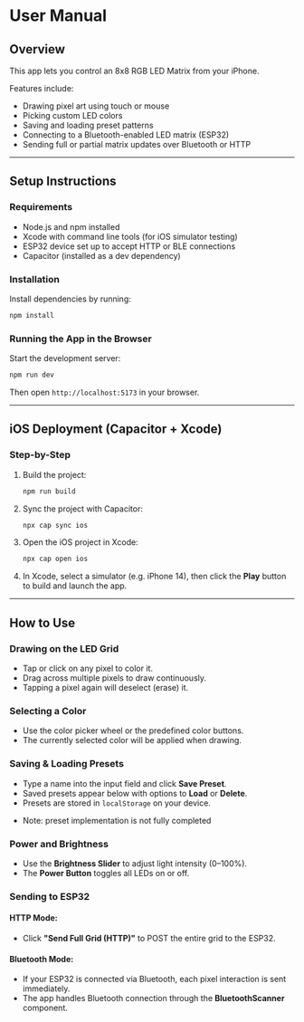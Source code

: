 # User Manual

## Overview
This app lets you control an 8x8 RGB LED Matrix from your iPhone.

Features include:
- Drawing pixel art using touch or mouse
- Picking custom LED colors
- Saving and loading preset patterns
- Connecting to a Bluetooth-enabled LED matrix (ESP32)
- Sending full or partial matrix updates over Bluetooth or HTTP

---

## Setup Instructions

### Requirements
- Node.js and npm installed
- Xcode with command line tools (for iOS simulator testing)
- ESP32 device set up to accept HTTP or BLE connections
- Capacitor (installed as a dev dependency)

### Installation
Install dependencies by running:
```bash
npm install
```

### Running the App in the Browser
Start the development server:
```bash
npm run dev
```
Then open `http://localhost:5173` in your browser.

---

## iOS Deployment (Capacitor + Xcode)

### Step-by-Step
1. Build the project:
   ```bash
   npm run build
   ```

2. Sync the project with Capacitor:
   ```bash
   npx cap sync ios
   ```

3. Open the iOS project in Xcode:
   ```bash
   npx cap open ios
   ```

4. In Xcode, select a simulator (e.g. iPhone 14), then click the **Play** button to build and launch the app.

---

## How to Use

### Drawing on the LED Grid
- Tap or click on any pixel to color it.
- Drag across multiple pixels to draw continuously.
- Tapping a pixel again will deselect (erase) it.

### Selecting a Color
- Use the color picker wheel or the predefined color buttons.
- The currently selected color will be applied when drawing.

### Saving & Loading Presets
- Type a name into the input field and click **Save Preset**.
- Saved presets appear below with options to **Load** or **Delete**.
- Presets are stored in `localStorage` on your device.

* Note: preset implementation is not fully completed 

### Power and Brightness
- Use the **Brightness Slider** to adjust light intensity (0–100%).
- The **Power Button** toggles all LEDs on or off.

### Sending to ESP32

#### HTTP Mode:
- Click **"Send Full Grid (HTTP)"** to POST the entire grid to the ESP32.

#### Bluetooth Mode:
- If your ESP32 is connected via Bluetooth, each pixel interaction is sent immediately.
- The app handles Bluetooth connection through the **BluetoothScanner** component.



